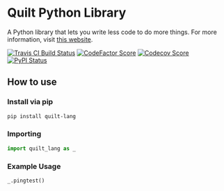 # Quilt Python Library
A Python library that lets you write less code to do more things. For more information, visit [this website](https://quilt-lang.richie-bendall.ml/).

[![Travis CI Build Status](https://img.shields.io/travis/com/Richienb/quilt/master.svg?style=for-the-badge)](https://travis-ci.com/Richienb/quilt)
[![CodeFactor Score](https://www.codefactor.io/repository/github/richienb/quilt/badge?style=for-the-badge)](https://www.codefactor.io/repository/github/richienb/quilt)
[![Codecov Score](https://img.shields.io/codecov/c/github/Richienb/quilt/master.svg?style=for-the-badge)](https://codecov.io/gh/Richienb/quilt)
[![PyPI Status](https://img.shields.io/pypi/status/quilt-lang.svg?style=for-the-badge)](https://pypi.org/project/quilt-lang)

## How to use
### Install via pip
```sh
pip install quilt-lang
```

### Importing
```py
import quilt_lang as _
```

### Example Usage
```py
_.pingtest()
```
